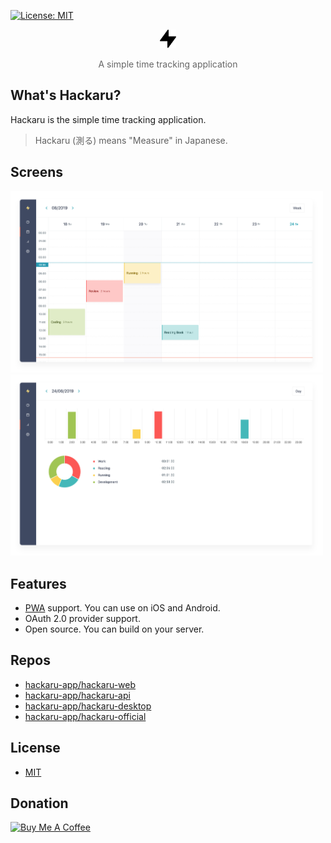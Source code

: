 [![License: MIT](https://img.shields.io/badge/License-MIT-green.svg)](https://opensource.org/licenses/MIT)

<p align="center">
  <p align="center"><img src="./docs/images/logo.png" width="26" /></p>
  <p align="center" style="color: #666;">A simple time tracking application</p>
</p>

## What's Hackaru?
Hackaru is the simple time tracking application.
> Hackaru (測る) means "Measure" in Japanese.

## Screens

<img src="./docs/images/calendar.png" width="500" />
<img src="./docs/images/reports.png" width="500" />

## Features

- [PWA](https://developers.google.com/web/progressive-web-apps/) support. You can use on iOS and Android.
- OAuth 2.0 provider support.
- Open source. You can build on your server.

## Repos
- [hackaru-app/hackaru-web](https://github.com/hackaru-app/hackaru-web)
- [hackaru-app/hackaru-api](https://github.com/hackaru-app/hackaru-api)
- [hackaru-app/hackaru-desktop](https://github.com/hackaru-app/hackaru-desktop)
- [hackaru-app/hackaru-official](https://github.com/hackaru-app/hackaru-official)

## License
- [MIT](./LICENSE)

## Donation
<a href="https://www.buymeacoffee.com/T4KDHBPV6" target="_blank"><img src="https://cdn.buymeacoffee.com/buttons/default-orange.png" alt="Buy Me A Coffee" height="41" width="174"></a>

